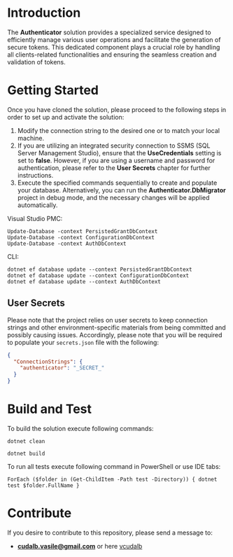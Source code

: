 # Introduction 
The **Authenticator** solution provides a specialized service designed to efficiently manage various user operations and facilitate the generation of secure tokens. 
This dedicated component plays a crucial role by handling all clients-related functionalities and ensuring the seamless creation and validation of tokens.

# Getting Started
Once you have cloned the solution, please proceed to the following steps in order to set up and activate the solution:
1. Modify the connection string to the desired one or to match your local machine.
2. If you are utilizing an integrated security connection to SSMS (SQL Server Management Studio), ensure that the **UseCredentials** setting is set to **false**. However, if you are using a username and password for authentication, please refer to the **User Secrets** chapter for further instructions.
3. Execute the specified commands sequentially to create and populate your database. Alternatively, you can run the **Authenticator.DbMigrator** project in debug mode, and the necessary changes will be applied automatically.

Visual Studio PMC:
```shell
Update-Database -context PersistedGrantDbContext
Update-Database -context ConfigurationDbContext
Update-Database -context AuthDbContext
```

CLI:
```shell
dotnet ef database update --context PersistedGrantDbContext
dotnet ef database update --context ConfigurationDbContext
dotnet ef database update --context AuthDbContext
```

## User Secrets
Please note that the project relies on user secrets to keep connection strings and other environment-specific materials from being committed and possibly causing issues.
Accordingly, please note that you will be required to populate your `secrets.json` file with the following:

```json
{
  "ConnectionStrings": {
    "authenticator": "_SECRET_"
  }
}
```

# Build and Test
To build the solution execute following commands:
```shell 
dotnet clean 
```
```shell 
dotnet build 
```

To run all tests execute following command in PowerShell or use IDE tabs:
```shell
ForEach ($folder in (Get-ChildItem -Path test -Directory)) { dotnet test $folder.FullName }
```

# Contribute
If you desire to contribute to this repository, please send a message to:
- **cudalb.vasile@gmail.com** or here [vcudalb](https://github.com/vcudalb)
